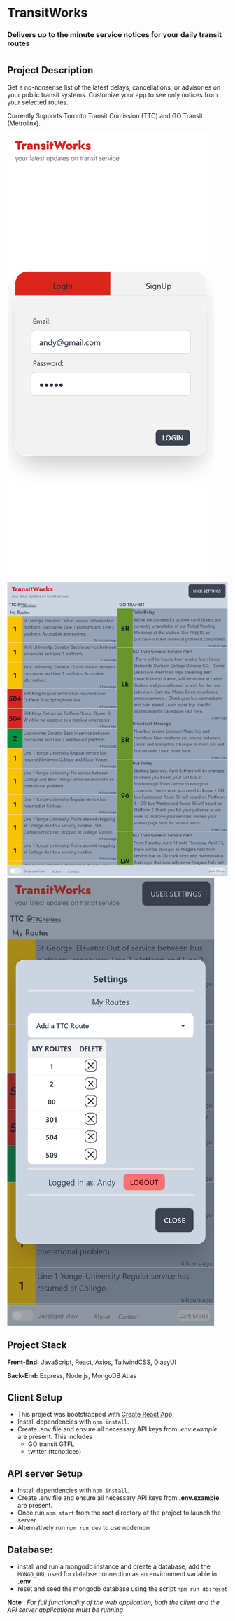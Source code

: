 # TransitWorks  
### Delivers up to the minute service notices for your daily transit routes
#
## Project Description

Get a no-nonsense list of the latest delays, cancellations, or advisories on your public transit systems.
Customize your app to see only notices from your selected routes.

Currently Supports Toronto Transit Comission (TTC) and GO Transit (Metrolinx).

 ![Welcome](https://github.com/A-DUYVESTYN/transitWorks/blob/main/client/public/Screen%20Shot%202023-04-07%20at%2019.25.20.png)
![Dashboard](https://github.com/A-DUYVESTYN/transitWorks/blob/main/client/public/Screen%20Shot%202023-04-07%20at%2019.26.43.png)
![Customize the transit routes on the dashboard](https://github.com/A-DUYVESTYN/transitWorks/blob/main/client/public/Screen%20Shot%202023-04-07%20at%2019.27.14.png)

## Project Stack

__Front-End:__ JavaScript, React, Axios, TailwindCSS, DiasyUI

__Back-End:__ Express, Node.js, MongoDB Atlas

## Client Setup

- This project was bootstrapped with [Create React App](https://github.com/facebook/create-react-app).
- Install dependencies with `npm install`.
- Create .env file and ensure all necessary API keys from *.env.example* are present. This includes
    - GO transit GTFL
    - twitter (ttcnotices)

## API server Setup

- Install dependencies with `npm install`.
- Create .env file and ensure all necessary API keys from **.env.example** are present.
- Once run `npm start` from the root directory of the project to launch the server. 
- Alternatively run `npm run dev` to use nodemon

## Database:
- install and run a mongodb instance and create a database, add the `MONGO_URL` used for databse connection as an environment variable in **.env**
- reset and seed the mongodb database using the script `npm run db:reset`

**Note** : _For full functionality of the web application, both the client and the API server applications must be running_


